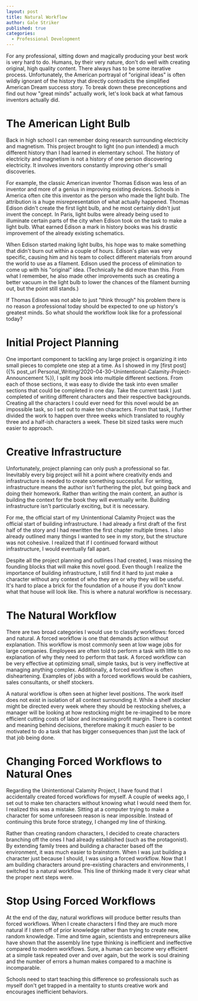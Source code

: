 ```yaml
---
layout: post
title: Natural Workflow
author: Gale Striker
published: true
categories:
  - Professional Development
---
```


For any professional, sitting down and magically producing your best work is very hard to do. Humans, by their very nature, don't do well with creating original, high quality content. There always has to be some iterative process. Unfortunately, the American portrayal of "original ideas" is often wildly ignorant of the history that directly contradicts the simplified American Dream success story. To break down these preconceptions and find out how "great minds" actually work, let's look back at what famous inventors actually did.

# The American Light Bulb

Back in high school I can remember doing research surrounding electricity and magnetism. This project brought to light (no pun intended) a much different history than I had learned in elementary school. The history of electricity and magnetism is not a history of one person discovering electricity. It involves inventors constantly improving other's small discoveries.

For example, the classic American inventor Thomas Edison was less of an inventor and more of a genius in improving existing devices. Schools in America often cite this inventor as the person who made the light bulb. The attribution is a huge misrepresentation of what actually happened. Thomas Edison didn't create the first light bulb, and he most certainly didn't just invent the concept. In Paris, light bulbs were already being used to illuminate certain parts of the city when Edison took on the task to make a light bulb. What earned Edison a mark in history books was his drastic improvement of the already existing schematics.

When Edison started making light bulbs, his hope was to make something that didn't burn out within a couple of hours. Edison's plan was very specific, causing him and his team to collect different materials from around the world to use as a filament. Edison used the process of elimination to come up with his "original" idea. (Technically he did more than this. From what I remember, he also made other improvements such as creating a better vacuum in the light bulb to lower the chances of the filament burning out, but the point still stands.)

If Thomas Edison was not able to just "think through" his problem there is no reason a professional today should be expected to one up history's greatest minds. So what should the workflow look like for a professional today?

# Initial Project Planning

One important component to tackling any large project is organizing it into small pieces to complete one step at a time. As I showed in my [first post]({% post_url Personal_Writing/2020-04-30-Unintentional-Calamity-Project-Announcement %}), I split my book into multiple different sections. From each of those sections, it was easy to divide the task into even smaller sections that could be completed in one day. Take the current task I just completed of writing different characters and their respective backgrounds. Creating all the characters I could ever need for this novel would be an impossible task, so I set out to make ten characters. From that task, I further divided the work to happen over three weeks which translated to roughly three and a half-ish characters a week. These bit sized tasks were much easier to approach.

# Creative Infrastructure

Unfortunately, project planning can only push a professional so far. Inevitably every big project will hit a point where creativity ends and infrastructure is needed to create something successful. For writing, infrastructure means the author isn't furthering the plot, but going back and doing their homework. Rather than writing the main content, an author is building the context for the book they will eventually write. Building infrastructure isn't particularly exciting, but it is necessary.

For me, the official start of my Unintentional Calamity Project was the official start of building infrastructure. I had already a first draft of the first half of the story and I had rewritten the first chapter multiple times. I also already outlined many things I wanted to see in my story, but the structure was not cohesive. I realized that if I continued forward without infrastructure, I would eventually fall apart.

Despite all the project planning and outlines I had created, I was missing the founding blocks that will make this novel good. Even though I realize the importance of building infrastructure, I still find it hard to just make a character without any context of who they are or why they will be useful. It's hard to place a brick for the foundation of a house if you don't know what that house will look like. This is where a natural workflow is necessary.

# The Natural Workflow

There are two broad categories I would use to classify workflows: forced and natural. A forced workflow is one that demands action without explanation. This workflow is most commonly seen at low wage jobs for large companies. Employees are often told to perform a task with little to no explanation of why they need to perform that task. A forced workflow can be very effective at optimizing small, simple tasks, but is very ineffective at managing anything complex. Additionally, a forced workflow is often disheartening. Examples of jobs with a forced workflows would be cashiers, sales consultants, or shelf stockers.

A natural workflow is often seen at higher level positions. The work itself does not exist in isolation of all context surrounding it. While a shelf stocker might be directed every week where they should be restocking shelves, a manager will be looking at how restocking might be re-imagined to be more efficient cutting costs of labor and increasing profit margin. There is context and meaning behind decisions, therefore making it much easier to be motivated to do a task that has bigger consequences than just the lack of that job being done.

# Changing Forced Workflows to Natural Ones

Regarding the Unintentional Calamity Project, I have found that I accidentally created forced workflows for myself. A couple of weeks ago, I set out to make ten characters without knowing what I would need them for. I realized this was a mistake. Sitting at a computer trying to make a character for some unforeseen reason is near impossible. Instead of continuing this brute force strategy, I changed my line of thinking.

Rather than creating random characters, I decided to create characters branching off the ones I had already established (such as the protagonist). By extending family trees and building a character based off the environment, it was much easier to brainstorm. When I was just building a character just because I should, I was using a forced workflow. Now that I am building characters around pre-existing characters and environments, I switched to a natural workflow. This line of thinking made it very clear what the proper next steps were.

# Stop Using Forced Workflows

At the end of the day, natural workflows will produce better results than forced workflows. When I create characters I find they are much more natural if I stem off of prior knowledge rather than trying to create new, random knowledge. Time and time again, scientists and entrepreneurs alike have shown that the assembly line type thinking is inefficient and ineffective compared to modern workflows. Sure, a human can become very efficient at a simple task repeated over and over again, but the work is soul draining and the number of errors a human makes compared to a machine is incomparable.

Schools need to start teaching this difference so professionals such as myself don't get trapped in a mentality to stunts creative work and encourages inefficient behaviors.
